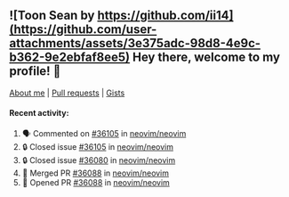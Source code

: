 ## ![Toon Sean by https://github.com/ii14](https://github.com/user-attachments/assets/3e375adc-98d8-4e9c-b362-9e2ebfaf8ee5) Hey there, welcome to my profile! 👋

[About me](https://seandewar.github.io/)
 | [Pull requests](https://github.com/search?p=1&q=author%3Aseandewar+is%3Apr)
 | [Gists](https://gist.github.com/seandewar)

#### Recent activity:

<!--START_SECTION:activity-->
1. 🗣 Commented on [#36105](https://github.com/neovim/neovim/issues/36105#issuecomment-3385738497) in [neovim/neovim](https://github.com/neovim/neovim)
2. 🔒 Closed issue [#36105](https://github.com/neovim/neovim/issues/36105) in [neovim/neovim](https://github.com/neovim/neovim)
3. 🔒 Closed issue [#36080](https://github.com/neovim/neovim/issues/36080) in [neovim/neovim](https://github.com/neovim/neovim)
4. 🎉 Merged PR [#36088](https://github.com/neovim/neovim/pull/36088) in [neovim/neovim](https://github.com/neovim/neovim)
5. 💪 Opened PR [#36088](https://github.com/neovim/neovim/pull/36088) in [neovim/neovim](https://github.com/neovim/neovim)
<!--END_SECTION:activity-->
